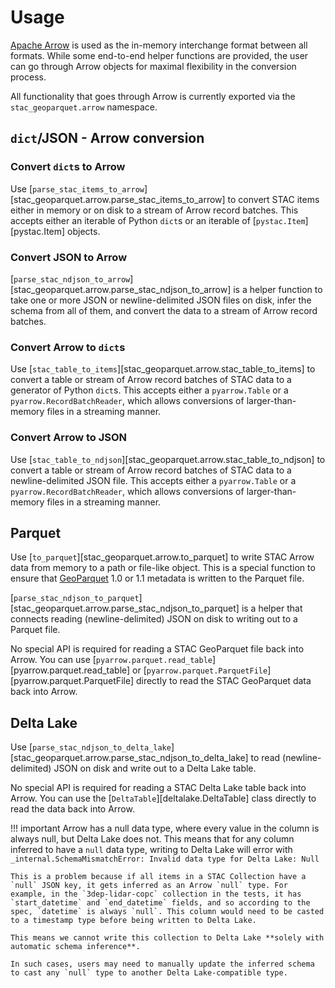 # Usage

[Apache Arrow](https://arrow.apache.org/) is used as the in-memory interchange format between all formats. While some end-to-end helper functions are provided, the user can go through Arrow objects for maximal flexibility in the conversion process.

All functionality that goes through Arrow is currently exported via the `stac_geoparquet.arrow` namespace.

## `dict`/JSON - Arrow conversion

### Convert `dict`s to Arrow

Use [`parse_stac_items_to_arrow`][stac_geoparquet.arrow.parse_stac_items_to_arrow] to convert STAC items either in memory or on disk to a stream of Arrow record batches. This accepts either an iterable of Python `dict`s or an iterable of [`pystac.Item`][pystac.Item] objects.

### Convert JSON to Arrow

[`parse_stac_ndjson_to_arrow`][stac_geoparquet.arrow.parse_stac_ndjson_to_arrow] is a helper function to take one or more JSON or newline-delimited JSON files on disk, infer the schema from all of them, and convert the data to a stream of Arrow record batches.

### Convert Arrow to `dict`s

Use [`stac_table_to_items`][stac_geoparquet.arrow.stac_table_to_items] to convert a table or stream of Arrow record batches of STAC data to a generator of Python `dict`s. This accepts either a `pyarrow.Table` or a `pyarrow.RecordBatchReader`, which allows conversions of larger-than-memory files in a streaming manner.

### Convert Arrow to JSON

Use [`stac_table_to_ndjson`][stac_geoparquet.arrow.stac_table_to_ndjson] to convert a table or stream of Arrow record batches of STAC data to a newline-delimited JSON file. This accepts either a `pyarrow.Table` or a `pyarrow.RecordBatchReader`, which allows conversions of larger-than-memory files in a streaming manner.

## Parquet

Use [`to_parquet`][stac_geoparquet.arrow.to_parquet] to write STAC Arrow data from memory to a path or file-like object. This is a special function to ensure that [GeoParquet](https://geoparquet.org/) 1.0 or 1.1 metadata is written to the Parquet file.

[`parse_stac_ndjson_to_parquet`][stac_geoparquet.arrow.parse_stac_ndjson_to_parquet] is a helper that connects reading (newline-delimited) JSON on disk to writing out to a Parquet file.

No special API is required for reading a STAC GeoParquet file back into Arrow. You can use [`pyarrow.parquet.read_table`][pyarrow.parquet.read_table] or [`pyarrow.parquet.ParquetFile`][pyarrow.parquet.ParquetFile] directly to read the STAC GeoParquet data back into Arrow.

## Delta Lake


Use [`parse_stac_ndjson_to_delta_lake`][stac_geoparquet.arrow.parse_stac_ndjson_to_delta_lake] to read (newline-delimited) JSON on disk and write out to a Delta Lake table.

No special API is required for reading a STAC Delta Lake table back into Arrow. You can use the [`DeltaTable`][deltalake.DeltaTable] class directly to read the data back into Arrow.

!!! important
    Arrow has a null data type, where every value in the column is always null, but Delta Lake does not. This means that for any column inferred to have a `null` data type, writing to Delta Lake will error with
    ```
    _internal.SchemaMismatchError: Invalid data type for Delta Lake: Null
    ```

    This is a problem because if all items in a STAC Collection have a `null` JSON key, it gets inferred as an Arrow `null` type. For example, in the `3dep-lidar-copc` collection in the tests, it has `start_datetime` and `end_datetime` fields, and so according to the spec, `datetime` is always `null`. This column would need to be casted to a timestamp type before being written to Delta Lake.

    This means we cannot write this collection to Delta Lake **solely with automatic schema inference**.

    In such cases, users may need to manually update the inferred schema to cast any `null` type to another Delta Lake-compatible type.
